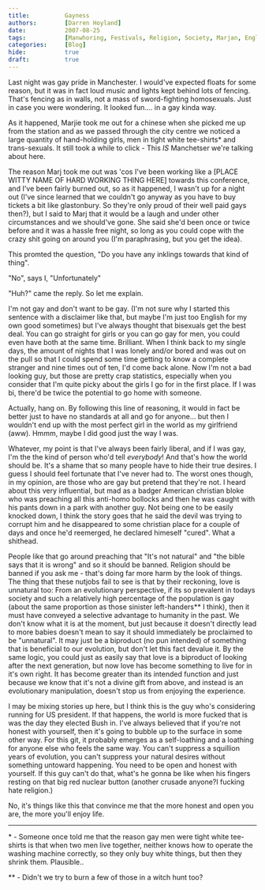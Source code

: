 ```yaml
---
title:          Gayness
authors:        [Darren Hoyland]
date:           2007-08-25
tags:           [Manwhoring, Festivals, Religion, Society, Marjan, Englishness, General Mutterings, Liberalism, Blog, Personal]
categories:     [Blog]
hide:           true
draft:          true
---
```



Last night was gay pride in Manchester. I would've expected floats for some reason, but it was in fact loud music and lights kept behind lots of fencing. That's fencing as in walls, not a mass of sword-fighting homosexuals. Just in case you were wondering. It looked fun.... in a gay kinda way.

As it happened, Marjie took me out for a chinese when she picked me up from the station and as we passed through the city centre we noticed a large quantity of hand-holding girls, men in tight white tee-shirts\* and trans-sexuals. It still took a while to click - This _IS_ Manchetser we're talking about here.

The reason Marj took me out was 'cos I've been working like a [PLACE WITTY NAME OF HARD WORKING THING HERE] towards this conference, and I've been fairly burned out, so as it happened, I wasn't up for a night out (I've since learned that we couldn't go anyway as you have to buy tickets a bit like glastonbury. So they're only proud of their well paid gays then?), but I said to Marj that it would be a laugh and under other circumstances and we should've gone. She said she'd been once or twice before and it was a hassle free night, so long as you could cope with the crazy shit going on around you (I'm paraphrasing, but you get the idea).

This promted the question, "Do you have any inklings towards that kind of thing".

"No", says I, "Unfortunately"

"Huh?" came the reply. So let me explain.

I'm not gay and don't want to be gay. (I'm not sure why I started this sentence with a disclaimer like that, but maybe I'm just too English for my own good sometimes) but I've always thought that bisexuals get the best deal. You can go straight for girls or you can go gay for men, you could even have both at the same time. Brilliant. When I think back to my single days, the amount of nights that I was lonely and/or bored and was out on the pull so that I could spend some time getting to know a complete stranger and nine times out of ten, I'd come back alone. Now I'm not a bad looking guy, but those are pretty crap statistics, especially when you consider that I'm quite picky about the girls I go for in the first place. If I was bi, there'd be twice the potential to go home with someone.

Actually, hang on. By following this line of reasoning, it would in fact be better just to have no standards at all and go for anyone... but then I wouldn't end up with the most perfect girl in the world as my girlfriend (aww). Hmmm, maybe I did good just the way I was.

Whatever, my point is that I've always been fairly liberal, and if I was gay, I'm the the kind of person who'd tell *everybody*! And that's how the world should be. It's a shame that so many people have to hide their true desires. I guess I should feel fortunate that I've never had to. The worst ones though, in my opinion, are those who are gay but pretend that they're not. I heard about this very influential, but mad as a badger American christian bloke who was preaching all this anti-homo bollocks and then he was caught with his pants down in a park with another guy. Not being one to be easily knocked down, I think the story goes that he said the devil was trying to corrupt him and he disappeared to some christian place for a couple of days and once he'd reemerged, he declared himeself "cured". What a shithead.

People like that go around preaching that "It's not natural" and "the bible says that it is wrong" and so it should be banned. Religion should be banned if you ask me - that's doing far more harm by the look of things. The thing that these nutjobs fail to see is that by their reckoning, love is unnatural too:
From an evolutionary perspective, if its so prevalent in todays society and such a relatively high percentage of the population is gay (about the same proportion as those sinister left-handers\** I think), then it must have conveyed a selective advantage to humanity in the past. We don't know what it is at the moment, but just because it doesn't directly lead to more babies doesn't mean to say it should immediately be proclaimed to be "unnatural". It may just be a biproduct (no pun intended) of something that is beneficial to our evolution, but don't let this fact devalue it. By the same logic, you could just as easily say that love is a biproduct of looking after the next generation, but now love has become something to live for in it's own right. It has become greater than its intended function and just because we know that it's not a divine gift from above, and instead is an evolutionary manipulation, doesn't stop us from enjoying the experience.

I may be mixing stories up here, but I think this is the guy who's considering running for US president. If that happens, the world is more fucked that is was the day they elected Bush in. I've always believed that if you're not honest with yourself, then it's going to bubble up to the surface in some other way. For this git, it probably emerges as a self-loathing and a loathing for anyone else who feels the same way. You can't suppress a squillion years of evolution, you can't suppress your natural desires without something untoward happening. You need to be open and honest with yourself.  If this guy can't do that, what's he gonna be like when his fingers resting on that big red nuclear button (another crusade anyone?I fucking hate religion.)

No, it's things like this that convince me that the more honest and open you are, the more you'll enjoy life.

----

\* - Someone once told me that the reason gay men were tight white tee-shirts is that when two men live together, neither knows how to operate the washing machine correctly, so they only buy white things, but then they shrink them. Plausible..

\** - Didn't we try to burn a few of those in a witch hunt too?
